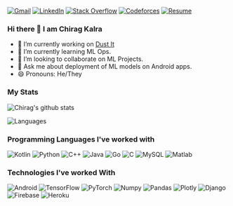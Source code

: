 [![Gmail](https://img.shields.io/badge/-GMAIL-D14836?style=for-the-badge&logo=gmail&logoColor=white)](mailto:chiragkalra5274@gmail.com)
[![LinkedIn](https://img.shields.io/badge/-LINKEDIN-0077B5?style=for-the-badge&logo=linkedin&logoColor=white)](https://www.linkedin.com/in/chiragkalra5274/)
[![Stack Overflow](https://img.shields.io/badge/stack%20overflow-FE7A16?logo=stack-overflow&logoColor=white&style=for-the-badge)](https://stackoverflow.com/users/8112722/chirag-kalra)
[![Codeforces](https://img.shields.io/badge/codeforces-f81414?logo=codeforces&logoColor=white&style=for-the-badge)](https://codeforces.com/profile/bruhascended)
[![Resume](https://img.shields.io/badge/-Resume-2A52BE?style=for-the-badge)](https://drive.google.com/drive/folders/1BIKpWnHrO22y6HYpg4eq21q6KdvEPlRl?usp=share_link)

### Hi there 👋 I am Chirag Kalra

- 🔭 I’m currently working on [Dust It](https://github.com/ChiragKalra/DustIt)
- 🌱 I’m currently learning ML Ops.
- 👯 I’m looking to collaborate on ML Projects.
- 💬 Ask me about deployment of ML models on Android apps.
- 😄 Pronouns: He/They


### My Stats

![Chirag's github stats](https://github-readme-stats.vercel.app/api?username=ChiragKalra&show_icons=true&theme=radical&count_private=true) 

![Languages](https://github-readme-stats.vercel.app/api/top-langs/?username=ChiragKalra&show_icons=true&theme=radical&langs_count=4)


### Programming Languages I've worked with

![Kotlin](https://img.shields.io/badge/-Kotlin-000000?style=flat&logo=kotlin)
![Python](https://img.shields.io/badge/-Python-000000?style=flat&logo=python)
![C++](https://img.shields.io/badge/-C++-000000?style=flat&logo=c%2B%2B)
![Java](https://img.shields.io/badge/-Java-000000?style=flat&logo=java)
![Go](https://img.shields.io/badge/-Go-000000?style=flat&logo=go)
![C](https://img.shields.io/badge/-C-000000?style=flat&logo=c)
![MySQL](https://img.shields.io/badge/-MySQL-000000?style=flat&logo=MySQL)
![Matlab](https://img.shields.io/badge/-MATLAB-000000?style=flat&logo=matlab)


### Technologies I've worked With

![Android](https://img.shields.io/badge/-Android-000000?style=flat&logo=android)
![TensorFlow](https://img.shields.io/badge/-TensorFlow-000000?style=flat&logo=tensorflow)
![PyTorch](https://img.shields.io/badge/-PyTorch-000000?style=flat&logo=pytorch)
![Numpy](https://img.shields.io/badge/-Numpy-000000?style=flat&logo=numpy)
![Pandas](https://img.shields.io/badge/-Pandas-000000?style=flat&logo=pandas)
![Plotly](https://img.shields.io/badge/-Plotly-000000?style=flat&logo=plotly)
![Django](https://img.shields.io/badge/-Django-000000?style=flat&logo=Django)
![Firebase](https://img.shields.io/badge/-Firebase-000000?style=flat&logo=Firebase)
![Heroku](https://img.shields.io/badge/-Heroku-000000?style=flat&logo=Heroku)
